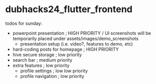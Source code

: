 # dubhacks24_flutter_frontend

todos for sunday:
- powerpoint presentation ; HIGH PRIORITY / UI screenshots will be temporarily placed under assets/images/demo_screenshots
    - presentation setup (i.e. video?, features to demo, etc)
- hard-coding posts for homepage ; HIGH PRIORITY
- hive secure storage ; low priority
- search bar ; medium priority
- extra features ; low priority
    - profile settings ; low low priority
    - profile navigation ; low priority
